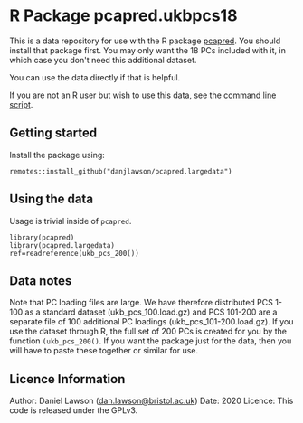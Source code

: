 # R Package pcapred.ukbpcs18

This is a data repository for use with the R package [pcapred](https://github.com/danjlawson/pcapred). You should install that package first. You may only want the 18 PCs included with it, in which case you don't need this additional dataset.

You can use the data directly if that is helpful.

If you are not an R user but wish to use this data, see the [command line script](https://github.com/danjlawson/pcapred-script).

## Getting started

Install the package using:

```{r}
remotes::install_github("danjlawson/pcapred.largedata")
 ```

## Using the data

Usage is trivial inside of `pcapred`.

```{r}
library(pcapred)
library(pcapred.largedata)
ref=readreference(ukb_pcs_200())
 ```

## Data notes

Note that PC loading files are large. We have therefore distributed PCS 1-100 as a standard dataset (ukb_pcs_100.load.gz) and PCS 101-200 are a separate file of 100 additional PC loadings (ukb_pcs_101-200.load.gz). If you use the dataset through R, the full set of 200 PCs is created for you by the function `(ukb_pcs_200()`. If you want the package just for the data, then you will have to paste these together or similar for use.

## Licence Information

Author: Daniel Lawson (dan.lawson@bristol.ac.uk)
Date: 2020
Licence: This code is released under the GPLv3.
